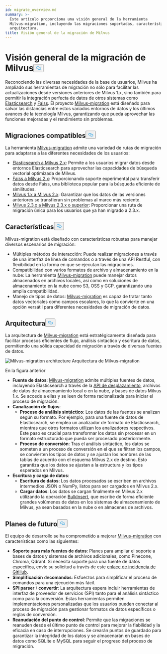 ```yaml
---
id: migrate_overview.md
summary: >-
  Este artículo proporciona una visión general de la herramienta
  Milvus-migration, incluyendo las migraciones soportadas, características y
  arquitectura.
title: Visión general de la migración de Milvus
---
```


<h1 id="Milvus-Migration-Overview" class="common-anchor-header">Visión general de la migración de Milvus<button data-href="#Milvus-Migration-Overview" class="anchor-icon" translate="no">
      <svg translate="no"
        aria-hidden="true"
        focusable="false"
        height="20"
        version="1.1"
        viewBox="0 0 16 16"
        width="16"
      >
        <path
          fill="#0092E4"
          fill-rule="evenodd"
          d="M4 9h1v1H4c-1.5 0-3-1.69-3-3.5S2.55 3 4 3h4c1.45 0 3 1.69 3 3.5 0 1.41-.91 2.72-2 3.25V8.59c.58-.45 1-1.27 1-2.09C10 5.22 8.98 4 8 4H4c-.98 0-2 1.22-2 2.5S3 9 4 9zm9-3h-1v1h1c1 0 2 1.22 2 2.5S13.98 12 13 12H9c-.98 0-2-1.22-2-2.5 0-.83.42-1.64 1-2.09V6.25c-1.09.53-2 1.84-2 3.25C6 11.31 7.55 13 9 13h4c1.45 0 3-1.69 3-3.5S14.5 6 13 6z"
        ></path>
      </svg>
    </button></h1><p>Reconociendo las diversas necesidades de la base de usuarios, Milvus ha ampliado sus herramientas de migración no sólo para facilitar las actualizaciones desde versiones anteriores de Milvus 1.x, sino también para permitir la integración perfecta de datos de otros sistemas como <a href="https://www.elastic.co/guide/en/elasticsearch/reference/current/elasticsearch-intro.html">Elasticsearch</a> y <a href="https://github.com/facebookresearch/faiss">Faiss</a>. El proyecto <a href="https://github.com/zilliztech/milvus-migration">Milvus-migration</a> está diseñado para salvar las distancias entre estos variados entornos de datos y los últimos avances de la tecnología Milvus, garantizando que pueda aprovechar las funciones mejoradas y el rendimiento sin problemas.</p>
<h2 id="Supported-migrations" class="common-anchor-header">Migraciones compatibles<button data-href="#Supported-migrations" class="anchor-icon" translate="no">
      <svg translate="no"
        aria-hidden="true"
        focusable="false"
        height="20"
        version="1.1"
        viewBox="0 0 16 16"
        width="16"
      >
        <path
          fill="#0092E4"
          fill-rule="evenodd"
          d="M4 9h1v1H4c-1.5 0-3-1.69-3-3.5S2.55 3 4 3h4c1.45 0 3 1.69 3 3.5 0 1.41-.91 2.72-2 3.25V8.59c.58-.45 1-1.27 1-2.09C10 5.22 8.98 4 8 4H4c-.98 0-2 1.22-2 2.5S3 9 4 9zm9-3h-1v1h1c1 0 2 1.22 2 2.5S13.98 12 13 12H9c-.98 0-2-1.22-2-2.5 0-.83.42-1.64 1-2.09V6.25c-1.09.53-2 1.84-2 3.25C6 11.31 7.55 13 9 13h4c1.45 0 3-1.69 3-3.5S14.5 6 13 6z"
        ></path>
      </svg>
    </button></h2><p>La herramienta <a href="https://github.com/zilliztech/milvus-migration">Milvus-migration</a> admite una variedad de rutas de migración para adaptarse a las diferentes necesidades de los usuarios:</p>
<ul>
<li><a href="/docs/es/v2.5.x/es2m.md">Elasticsearch a Milvus 2.x</a>: Permite a los usuarios migrar datos desde entornos Elasticsearch para aprovechar las capacidades de búsqueda vectorial optimizada de Milvus.</li>
<li><a href="/docs/es/v2.5.x/f2m.md">Faiss a Milvus 2.x</a>: Proporcionando soporte experimental para transferir datos desde Faiss, una biblioteca popular para la búsqueda eficiente de similitudes.</li>
<li><a href="/docs/es/v2.5.x/m2m.md">Milvus 1.x a Milvus 2.x</a>: Garantizar que los datos de las versiones anteriores se transfieran sin problemas al marco más reciente.</li>
<li><a href="/docs/es/v2.5.x/from-m2x.md">Milvus 2.3.x a Milvus 2.3.x o superior</a>: Proporcionar una ruta de migración única para los usuarios que ya han migrado a 2.3.x.</li>
</ul>
<h2 id="Features" class="common-anchor-header">Características<button data-href="#Features" class="anchor-icon" translate="no">
      <svg translate="no"
        aria-hidden="true"
        focusable="false"
        height="20"
        version="1.1"
        viewBox="0 0 16 16"
        width="16"
      >
        <path
          fill="#0092E4"
          fill-rule="evenodd"
          d="M4 9h1v1H4c-1.5 0-3-1.69-3-3.5S2.55 3 4 3h4c1.45 0 3 1.69 3 3.5 0 1.41-.91 2.72-2 3.25V8.59c.58-.45 1-1.27 1-2.09C10 5.22 8.98 4 8 4H4c-.98 0-2 1.22-2 2.5S3 9 4 9zm9-3h-1v1h1c1 0 2 1.22 2 2.5S13.98 12 13 12H9c-.98 0-2-1.22-2-2.5 0-.83.42-1.64 1-2.09V6.25c-1.09.53-2 1.84-2 3.25C6 11.31 7.55 13 9 13h4c1.45 0 3-1.69 3-3.5S14.5 6 13 6z"
        ></path>
      </svg>
    </button></h2><p>Milvus-migration está diseñado con características robustas para manejar diversos escenarios de migración:</p>
<ul>
<li>Múltiples métodos de interacción: Puede realizar migraciones a través de una interfaz de línea de comandos o a través de una API Restful, con flexibilidad en la forma en que se ejecutan las migraciones.</li>
<li>Compatibilidad con varios formatos de archivo y almacenamiento en la nube: La herramienta <a href="https://github.com/zilliztech/milvus-migration">Milvus-migration</a> puede manejar datos almacenados en archivos locales, así como en soluciones de almacenamiento en la nube como S3, OSS y GCP, garantizando una amplia compatibilidad.</li>
<li>Manejo de tipos de datos: <a href="https://github.com/zilliztech/milvus-migration">Milvus-migration</a> es capaz de tratar tanto datos vectoriales como campos escalares, lo que la convierte en una opción versátil para diferentes necesidades de migración de datos.</li>
</ul>
<h2 id="Architecture" class="common-anchor-header">Arquitectura<button data-href="#Architecture" class="anchor-icon" translate="no">
      <svg translate="no"
        aria-hidden="true"
        focusable="false"
        height="20"
        version="1.1"
        viewBox="0 0 16 16"
        width="16"
      >
        <path
          fill="#0092E4"
          fill-rule="evenodd"
          d="M4 9h1v1H4c-1.5 0-3-1.69-3-3.5S2.55 3 4 3h4c1.45 0 3 1.69 3 3.5 0 1.41-.91 2.72-2 3.25V8.59c.58-.45 1-1.27 1-2.09C10 5.22 8.98 4 8 4H4c-.98 0-2 1.22-2 2.5S3 9 4 9zm9-3h-1v1h1c1 0 2 1.22 2 2.5S13.98 12 13 12H9c-.98 0-2-1.22-2-2.5 0-.83.42-1.64 1-2.09V6.25c-1.09.53-2 1.84-2 3.25C6 11.31 7.55 13 9 13h4c1.45 0 3-1.69 3-3.5S14.5 6 13 6z"
        ></path>
      </svg>
    </button></h2><p>La arquitectura de <a href="https://github.com/zilliztech/milvus-migration">Milvus-migration</a> está estratégicamente diseñada para facilitar procesos eficientes de flujo, análisis sintáctico y escritura de datos, permitiendo una sólida capacidad de migración a través de diversas fuentes de datos.</p>
<p>
  
   <span class="img-wrapper"> <img translate="no" src="/docs/v2.5.x/assets/milvus-migration-architecture.jpeg" alt="Milvus-migration architecture" class="doc-image" id="milvus-migration-architecture" />
   </span> <span class="img-wrapper"> <span>Arquitectura de Milvus-migration</span> </span></p>
<p>En la figura anterior</p>
<ul>
<li><strong>Fuente de datos</strong>: <a href="https://github.com/zilliztech/milvus-migration">Milvus-migration</a> admite múltiples fuentes de datos, incluyendo Elasticsearch a través de la <a href="https://www.elastic.co/guide/en/elasticsearch/reference/current/scroll-api.html">API de desplazamiento</a>, archivos de datos de almacenamiento local o en la nube, y bases de datos Milvus 1.x. Se accede a ellas y se leen de forma racionalizada para iniciar el proceso de migración.</li>
<li><strong>Canalización de flujos</strong>:<ul>
<li><strong>Proceso de análisis sintáctico</strong>: Los datos de las fuentes se analizan según su formato. Por ejemplo, para una fuente de datos de Elasticsearch, se emplea un analizador de formato de Elasticsearch, mientras que otros formatos utilizan los analizadores respectivos. Este paso es crucial para transformar los datos sin procesar en un formato estructurado que pueda ser procesado posteriormente.</li>
<li><strong>Proceso de conversión</strong>: Tras el análisis sintáctico, los datos se someten a un proceso de conversión en el que se filtran los campos, se convierten los tipos de datos y se ajustan los nombres de las tablas de acuerdo con el esquema Milvus 2.x de destino. Esto garantiza que los datos se ajustan a la estructura y los tipos esperados en Milvus.</li>
</ul></li>
<li><strong>Escritura y carga de datos</strong>:<ul>
<li><strong>Escritura de datos</strong>: Los datos procesados se escriben en archivos intermedios JSON o NumPy, listos para ser cargados en Milvus 2.x.</li>
<li><strong>Cargar datos</strong>: Los datos se cargan finalmente en Milvus 2.x utilizando la operación <a href="https://milvus.io/api-reference/pymilvus/v2.4.x/ORM/utility/do_bulk_insert.md">BulkInsert</a>, que escribe de forma eficiente grandes volúmenes de datos en los sistemas de almacenamiento de Milvus, ya sean basados en la nube o en almacenes de archivos.</li>
</ul></li>
</ul>
<h2 id="Future-plans" class="common-anchor-header">Planes de futuro<button data-href="#Future-plans" class="anchor-icon" translate="no">
      <svg translate="no"
        aria-hidden="true"
        focusable="false"
        height="20"
        version="1.1"
        viewBox="0 0 16 16"
        width="16"
      >
        <path
          fill="#0092E4"
          fill-rule="evenodd"
          d="M4 9h1v1H4c-1.5 0-3-1.69-3-3.5S2.55 3 4 3h4c1.45 0 3 1.69 3 3.5 0 1.41-.91 2.72-2 3.25V8.59c.58-.45 1-1.27 1-2.09C10 5.22 8.98 4 8 4H4c-.98 0-2 1.22-2 2.5S3 9 4 9zm9-3h-1v1h1c1 0 2 1.22 2 2.5S13.98 12 13 12H9c-.98 0-2-1.22-2-2.5 0-.83.42-1.64 1-2.09V6.25c-1.09.53-2 1.84-2 3.25C6 11.31 7.55 13 9 13h4c1.45 0 3-1.69 3-3.5S14.5 6 13 6z"
        ></path>
      </svg>
    </button></h2><p>El equipo de desarrollo se ha comprometido a mejorar <a href="https://github.com/zilliztech/milvus-migration">Milvus-migration</a> con características como las siguientes:</p>
<ul>
<li><strong>Soporte para más fuentes de datos</strong>: Planes para ampliar el soporte a bases de datos y sistemas de archivos adicionales, como Pinecone, Chroma, Qdrant. Si necesita soporte para una fuente de datos específica, envíe su solicitud a través de este <a href="https://github.com/zilliztech/milvus-migration/issues">enlace de incidencia de GitHub</a>.</li>
<li><strong>Simplificación</strong> de<strong>comandos</strong>: Esfuerzos para simplificar el proceso de comandos para una ejecución más fácil.</li>
<li><strong>SPI parser</strong> / <strong>convertir</strong>: La arquitectura espera incluir herramientas de interfaz de proveedor de servicios (SPI) tanto para el análisis sintáctico como para la conversión. Estas herramientas permiten implementaciones personalizadas que los usuarios pueden conectar al proceso de migración para gestionar formatos de datos específicos o reglas de conversión.</li>
<li><strong>Reanudación del punto de control</strong>: Permite que las migraciones se reanuden desde el último punto de control para mejorar la fiabilidad y la eficacia en caso de interrupciones. Se crearán puntos de guardado para garantizar la integridad de los datos y se almacenarán en bases de datos como SQLite o MySQL para seguir el progreso del proceso de migración.</li>
</ul>
